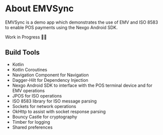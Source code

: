 # About EMVSync
EMVSync is a demo app which demonstrates the use of EMV and ISO 8583 to enable POS payments using the Nexgo Android SDK.

Work in Progress 🚧🚧

## Build Tools
* Kotlin
* Kotlin Coroutines
* Navigation Component for Navigation
* Dagger-Hilt for Dependency Injection
* Nexgo Android SDK to interface with the POS terminal device and for EMV operations
* JPOS for ISO operations
* ISO 8583 library for ISO message parsing
* Sockets for network operations
* OkHttp to assist with socket response parsing
* Bouncy Castle for cryptography
* Timber for logging
* Shared preferences
